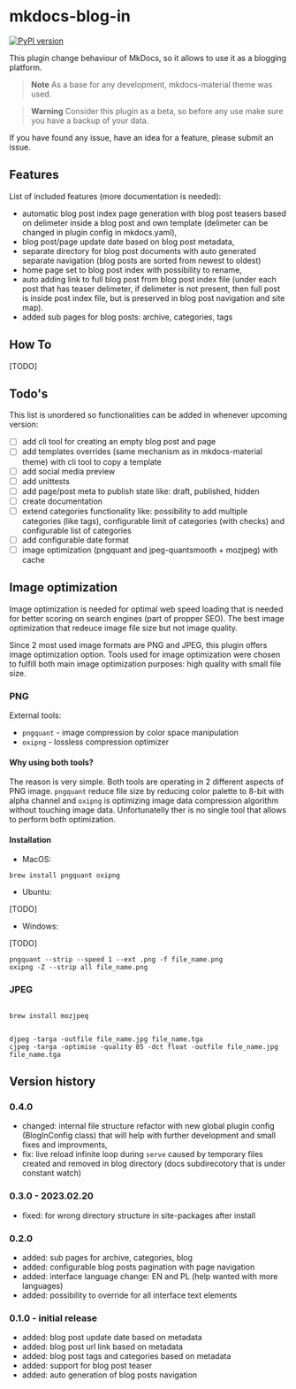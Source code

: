 # mkdocs-blog-in

[![PyPI version](https://badge.fury.io/py/mkdocs-blog-in.svg)](https://badge.fury.io/py/mkdocs-blog-in)

This plugin change behaviour of MkDocs, so it allows to use it as a blogging platform.

> **Note**
> As a base for any development, mkdocs-material theme was used.

> **Warning**
> Consider this plugin as a beta, so before any use make sure you have a backup of your data.

If you have found any issue, have an idea for a feature, please submit an issue.

## Features

List of included features (more documentation is needed):

- automatic blog post index page generation with blog post teasers based on delimeter inside a blog post and own template (delimeter can be changed in plugin config in mkdocs.yaml),
- blog post/page update date based on blog post metadata,
- separate directory for blog post documents with auto generated separate navigation (blog posts are sorted from newest to oldest)
- home page set to blog post index with possibility to rename,
- auto adding link to full blog post from blog post index file (under each post that has teaser delimeter, if delimeter is not present, then full post is inside post index file, but is preserved in blog post navigation and site map).
- added sub pages for blog posts: archive, categories, tags

## How To

[TODO]

## Todo's

This list is unordered so functionalities can be added in whenever upcoming version:

- [ ] add cli tool for creating an empty blog post and page
- [ ] add templates overrides (same mechanism as in mkdocs-material theme) with cli tool to copy a template
- [ ] add social media preview
- [ ] add unittests
- [ ] add page/post meta to publish state like: draft, published, hidden
- [ ] create documentation
- [ ] extend categories functionality like: possibility to add multiple categories (like tags), configurable limit of categories (with checks) and configurable list of categories
- [ ] add configurable date format
- [ ] image optimization (pngquant and jpeg-quantsmooth + mozjpeg) with cache

## Image optimization

Image optimization is needed for optimal web speed loading that is needed for better scoring on search engines (part of propper SEO). The best image optimization that redeuce image file size but not image quality.

Since 2 most used image formats are PNG and JPEG, this plugin offers image optimization option. Tools used for image optimization were chosen to fulfill both main image optimization purposes: high quality with small file size.

### PNG

External tools:
- `pngquant` - image compression by color space manipulation
- `oxipng` - lossless compression optimizer

#### Why using both tools?

The reason is very simple. Both tools are operating in 2 different aspects of PNG image. `pngquant` reduce file size by reducing color palette to 8-bit with alpha channel and `oxipng` is optimizing image data compression algorithm without touching image data. Unfortunatelly ther is no single tool that allows to perform both optimization.

#### Installation

- MacOS:

```commandline
brew install pngquant oxipng
```

- Ubuntu:

[TODO]

- Windows:

[TODO]

```commandline
pngquant --strip --speed 1 --ext .png -f file_name.png
oxipng -Z --strip all file_name.png
```

### JPEG

```commandline

brew install mozjpeq

```

```commandline

djpeg -targa -outfile file_name.jpg file_name.tga
cjpeg -targa -optimise -quality 85 -dct float -outfile file_name.jpg file_name.tga

```

## Version history

### 0.4.0

- changed: internal file structure refactor with new global plugin config (BlogInConfig class) that will help with further development and small fixes and improvments,
- fix: live reload infinite loop during `serve` caused by temporary files created and removed in blog directory (docs subdirecotory that is under constant watch)

### 0.3.0 - 2023.02.20

- fixed: for wrong directory structure in site-packages after install

### 0.2.0

- added: sub pages for archive, categories, blog
- added: configurable blog posts pagination with page navigation
- added: interface language change: EN and PL (help wanted with more languages)
- added: possibility to override for all interface text elements

### 0.1.0 - initial release

- added: blog post update date based on metadata
- added: blog post url link based on metadata
- added: blog post tags and categories based on metadata
- added: support for blog post teaser
- added: auto generation of blog posts navigation
